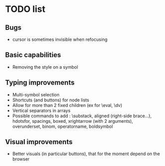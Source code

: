 # TODO list

## Bugs
- cursor is sometimes invisible when refocusing

## Basic capabilities
- Removing the style on a symbol

## Typing improvements
- Multi-symbol selection
- Shortcuts (and buttons) for node lists
- Allow for more than 2 fixed children (ex for \eval, \dv)
- Vertical separators in arrays
- Possible commands to add : \substack, aligned (right-side brace...), hdotsfor, spacings, boxed, xrightarrow (with 2 arguments), overunderset, binom, operatorname, boldsymbol

## Visual improvements
- Better visuals (in particular buttons), that for the moment depend on the browser